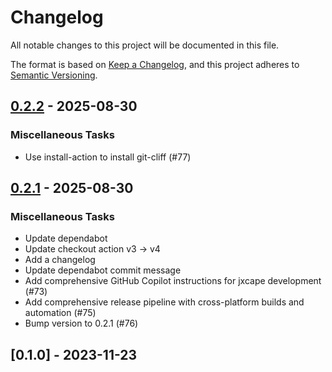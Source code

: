 # Changelog

All notable changes to this project will be documented in this file.

The format is based on [Keep a Changelog](https://keepachangelog.com/en/1.0.0/),
and this project adheres to [Semantic Versioning](https://semver.org/spec/v2.0.0.html).

## [0.2.2] - 2025-08-30

### Miscellaneous Tasks

- Use install-action to install git-cliff (#77)

## [0.2.1] - 2025-08-30

### Miscellaneous Tasks

- Update dependabot
- Update checkout action v3 -> v4
- Add a changelog
- Update dependabot commit message
- Add comprehensive GitHub Copilot instructions for jxcape development (#73)
- Add comprehensive release pipeline with cross-platform builds and automation (#75)
- Bump version to 0.2.1 (#76)

## [0.1.0] - 2023-11-23

[0.2.2]: https://github.com/rhysparry/jxcape/compare/v0.2.1..v0.2.2
[0.2.1]: https://github.com/rhysparry/jxcape/compare/v0.2.0..v0.2.1

<!-- generated by git-cliff -->
